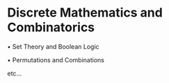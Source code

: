 # Discrete Mathematics and Combinatorics

• Set Theory and Boolean Logic

• Permutations and Combinations

etc...
